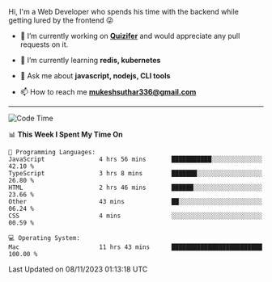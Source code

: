 Hi, I'm a Web Developer who spends his time with the backend while getting lured by the frontend 😜

- 🔭 I’m currently working on **[Quizifer](https://github.com/SutharMukesh/Quizifer/)** and would appreciate any pull requests on it.

- 🌱 I’m currently learning **redis, kubernetes**

- 💬 Ask me about **javascript, nodejs, CLI tools**

- 📫 How to reach me **mukeshsuthar336@gmail.com**

---
<!--START_SECTION:waka-->
![Code Time](http://img.shields.io/badge/Code%20Time-2%2C599%20hrs%2043%20mins-blue)

📊 **This Week I Spent My Time On** 

```text
💬 Programming Languages: 
JavaScript               4 hrs 56 mins       ███████████░░░░░░░░░░░░░░   42.10 % 
TypeScript               3 hrs 8 mins        ███████░░░░░░░░░░░░░░░░░░   26.80 % 
HTML                     2 hrs 46 mins       ██████░░░░░░░░░░░░░░░░░░░   23.66 % 
Other                    43 mins             ██░░░░░░░░░░░░░░░░░░░░░░░   06.24 % 
CSS                      4 mins              ░░░░░░░░░░░░░░░░░░░░░░░░░   00.59 % 

💻 Operating System: 
Mac                      11 hrs 43 mins      █████████████████████████   100.00 % 
```


 Last Updated on 08/11/2023 01:13:18 UTC
<!--END_SECTION:waka-->
